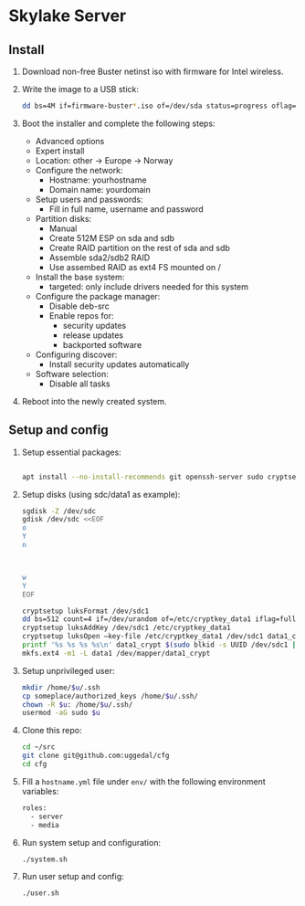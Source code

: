 Skylake Server
==============

Install
-------

1. Download non-free Buster netinst iso with firmware for Intel wireless.
2. Write the image to a USB stick:

    ```sh
    dd bs=4M if=firmware-buster*.iso of=/dev/sda status=progress oflag=sync
    ```
3. Boot the installer and complete the following steps:
    - Advanced options
    - Expert install
    - Location: other -> Europe -> Norway
    - Configure the network:
        - Hostname: yourhostname
        - Domain name: yourdomain
    - Setup users and passwords:
      - Fill in full name, username and password
    - Partition disks:
        - Manual
        - Create 512M ESP on sda and sdb
        - Create RAID partition on the rest of sda and sdb
        - Assemble sda2/sdb2 RAID
        - Use assembed RAID as ext4 FS mounted on /
    - Install the base system:
        - targeted: only include drivers needed for this system
    - Configure the package manager:
        - Disable deb-src
        - Enable repos for:
            - security updates
            - release updates
            - backported software
    - Configuring discover:
        - Install security updates automatically
    - Software selection:
        - Disable all tasks

4. Reboot into the newly created system.

Setup and config
----------------

1. Setup essential packages:

    ```sh

    apt install --no-install-recommends git openssh-server sudo cryptsetup-run
    ```
2. Setup disks (using sdc/data1 as example):

    ```sh
    sgdisk -Z /dev/sdc
    gdisk /dev/sdc <<EOF
    o
    Y
    n



    w
    Y
    EOF

    cryptsetup luksFormat /dev/sdc1
    dd bs=512 count=4 if=/dev/urandom of=/etc/cryptkey_data1 iflag=fullblock
    cryptsetup luksAddKey /dev/sdc1 /etc/cryptkey_data1
    cryptsetup luksOpen —key-file /etc/cryptkey_data1 /dev/sdc1 data1_crypt
    printf '%s %s %s %s\n' data1_crypt $(sudo blkid -s UUID /dev/sdc1 | awk '{ print $2 }' | tr -d '"') /etc/cryptkey_data1 luks >> /etc/crypttab
    mkfs.ext4 -m1 -L data1 /dev/mapper/data1_crypt
    ```


3. Setup unprivileged user:

    ```sh
    mkdir /home/$u/.ssh
    cp someplace/authorized_keys /home/$u/.ssh/
    chown -R $u: /home/$u/.ssh/
    usermod -aG sudo $u
    ```

4. Clone this repo:

    ```sh
    cd ~/src
    git clone git@github.com:uggedal/cfg
    cd cfg
    ```

5. Fill a `hostname.yml` file under `env/`
with the following environment variables:

    ```sh
    roles:
      - server
      - media
    ```

6. Run system setup and configuration:

    ```sh
    ./system.sh
    ```

7. Run user setup and config:

    ```sh
    ./user.sh
    ```

